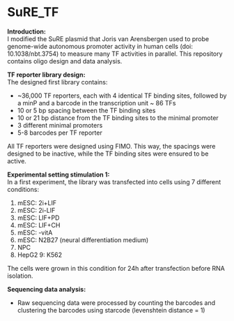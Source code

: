 # SuRE_TF

**Introduction:**\
I modified the SuRE plasmid that Joris van Arensbergen used to probe genome-wide autonomous promoter activity in human cells (doi: 10.1038/nbt.3754) to measure many TF activities in parallel. This repository contains oligo design and data analysis.

**TF reporter library design:**\
The designed first library contains:
- ~36,000 TF reporters, each with 4 identical TF binding sites, followed by a minP and a barcode in the transcription unit
~ 86 TFs
- 10 or 5 bp spacing between the TF binding sites
- 10 or 21 bp distance from the TF binding sites to the minimal promoter
- 3 different minimal promoters
- 5-8 barcodes per TF reporter

All TF reporters were designed using FIMO. This way, the spacings were designed to be inactive, while the TF binding sites were ensured to be active.

**Experimental setting stimulation 1:**\
In a first experiment, the library was transfected into cells using 7 different conditions:
1. mESC: 2i+LIF
2. mESC: 2i-LIF
3. mESC: LIF+PD
4. mESC: LIF+CH
5. mESC: -vitA
6. mESC: N2B27 (neural differentiation medium)
7. NPC
8. HepG2
9: K562

The cells were grown in this condition for 24h after transfection before RNA isolation.

**Sequencing data analysis:**
- Raw sequencing data were processed by counting the barcodes and clustering the barcodes using starcode (levenshtein distance = 1)
